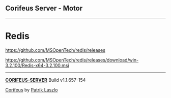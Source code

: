 [//]: #@corifeus-header

## Corifeus Server - Motor

---
                        
[//]: #@corifeus-header:end
# Redis

https://github.com/MSOpenTech/redis/releases

https://github.com/MSOpenTech/redis/releases/download/win-3.2.100/Redis-x64-3.2.100.msi



[//]: #@corifeus-footer

---

[**CORIFEUS-SERVER**](https://pages.corifeus.com/corifeus-server) Build v1.1.657-154

[Corifeus](http://www.corifeus.com) by [Patrik Laszlo](http://patrikx3.com)

[//]: #@corifeus-footer:end